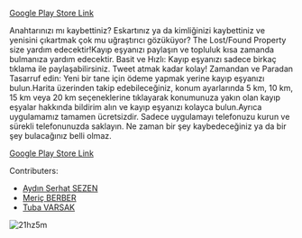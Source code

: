 

[Google Play Store Link](https://play.google.com/store/apps/details?id=com.team3s.lostpropertyse)


Anahtarınızı mı kaybettiniz? Eskartınız ya da kimliğinizi kaybettiniz ve yenisini çıkartmak çok mu uğraştırıcı gözüküyor? The Lost/Found Property size yardım edecektir!Kayıp eşyanızı paylaşın ve topluluk kısa zamanda bulmanıza yardım edecektir.
Basit ve Hızlı: Kayıp eşyanızı sadece birkaç tıklama ile paylaşabilirsiniz. Tweet atmak kadar kolay!
Zamandan ve Paradan Tasarruf edin: Yeni bir tane için ödeme yapmak yerine kayıp eşyanızı bulun.Harita üzerinden takip edebileceğiniz, konum ayarlarında 5 km, 10 km, 15 km veya 20 km seçeneklerine tıklayarak konumunuza yakın olan kayıp eşyalar hakkında bildirim alın ve kayıp eşyanızı kolayca bulun.Ayrıca uygulamamız tamamen ücretsizdir. Sadece uygulamayı telefonuzu kurun ve sürekli telefonunuzda saklayın. Ne zaman bir şey kaybedeceğiniz ya da bir şey bulacağınız belli olmaz.

[Google Play Store Link](https://play.google.com/store/apps/details?id=com.team3s.lostpropertyse)

Contributers:
* [Aydın Serhat SEZEN](https://github.com/serhatsezn)
* [Meriç BERBER](https://github.com/MericBERBER)
* [Tuba VARSAK](https://github.com/varsaktuba)

​![21hz5m](https://user-images.githubusercontent.com/20739328/34308138-d550738e-e75c-11e7-9d6f-e4e434573c55.gif)

